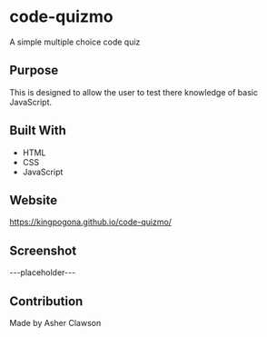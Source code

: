 # code-quizmo
A simple multiple choice code quiz


## Purpose
This is designed to allow the user to test there knowledge of basic JavaScript.

## Built With
* HTML
* CSS
* JavaScript

## Website
https://kingpogona.github.io/code-quizmo/

## Screenshot
---placeholder---


## Contribution
Made by Asher Clawson


